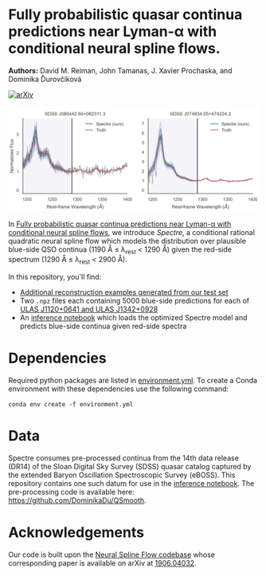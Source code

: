# Fully probabilistic quasar continua predictions near Lyman-α with conditional neural spline flows.
**Authors:** David M. Reiman, John Tamanas, J. Xavier Prochaska, and Dominika Ďurovčíková
<!---[\[arxiv\]](arXiv)[\[bibtex\]](bibtex)-->
[![arXiv](http://img.shields.io/badge/arXiv-2006.00615-cd5c5c.svg)](https://arxiv.org/abs/2006.00615)
<!---[![bibtex](http://img.shields.io/badge/bibtex-4682b4.svg)](bibtex)-->

<!--- smaller image here, like 2 examples -->
<img src="/samples/sample_readme.png">

In [Fully probabilistic quasar continua predictions near Lyman-α with conditional neural spline flows](https://arxiv.org/abs/2006.00615), we introduce *Spectre*, a conditional rational quadratic neural spline flow which models the distribution over plausible blue-side QSO continua (1190 Å ≤ λ<sub>rest</sub> < 1290 Å) given the red-side spectrum (1290 Å ≤ λ<sub>rest</sub> < 2900 Å).

In this repository, you'll find:  
  * [Additional reconstruction examples generated from our test set](/samples)
  * Two `.npz` files each containing 5000 blue-side predictions for each of [ULAS J1120+0641 and ULAS J1342+0928](<data/>)
  * An [inference notebook](<notebooks/inference.ipynb>) which loads the optimized Spectre model and predicts blue-side continua given red-side spectra

# Dependencies

Required python packages are listed in [environment.yml](environment.yml). To create a Conda environment with these dependencies use the following command:

```
conda env create -f environment.yml
```
# Data

Spectre consumes pre-processed continua from the 14th data release (DR14) of the Sloan Digital Sky Survey (SDSS) quasar catalog captured by the extended Baryon Oscillation Spectroscopic Survey (eBOSS). This repository contains one such datum for use in the [inference notebook](<notebooks/inference.ipynb>). The pre-processing code is available here: https://github.com/DominikaDu/QSmooth.

# Acknowledgements

Our code is built upon the [Neural Spline Flow codebase](https://github.com/bayesiains/nsf) whose corresponding paper is available on arXiv at [1906.04032](https://arxiv.org/abs/1906.04032).
